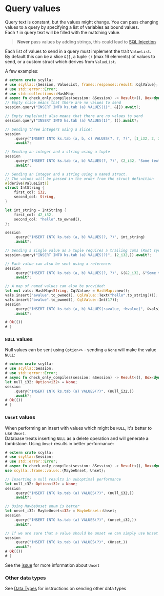 # Query values
Query text is constant, but the values might change.
You can pass changing values to a query by specifying a list of variables as bound values.\
Each `?` in query text will be filled with the matching value. 

> **Never** pass values by adding strings, this could lead to [SQL Injection](https://en.wikipedia.org/wiki/SQL_injection)

Each list of values to send in a query must implement the trait `ValueList`.\
By default this can be a slice `&[]`, a tuple `()` (max 16 elements) of values to send,
or a custom struct which derives from `ValueList`.

A few examples:
```rust
# extern crate scylla;
# use scylla::{Session, ValueList, frame::response::result::CqlValue};
# use std::error::Error;
# use std::collections::HashMap;
# async fn check_only_compiles(session: &Session) -> Result<(), Box<dyn Error>> {
// Empty slice means that there are no values to send
session.query("INSERT INTO ks.tab (a) VALUES(1)", &[]).await?;

// Empty tuple/unit also means that there are no values to send
session.query("INSERT INTO ks.tab (a) VALUES(1)", ()).await?;

// Sending three integers using a slice:
session
    .query("INSERT INTO ks.tab (a, b, c) VALUES(?, ?, ?)", [1_i32, 2, 3].as_ref())
    .await?;

// Sending an integer and a string using a tuple
session
    .query("INSERT INTO ks.tab (a, b) VALUES(?, ?)", (2_i32, "Some text"))
    .await?;

// Sending an integer and a string using a named struct.
// The values will be passed in the order from the struct definition
#[derive(ValueList)]
struct IntString {
    first_col: i32,
    second_col: String,
}

let int_string = IntString {
    first_col: 42_i32,
    second_col: "hello".to_owned(),
};

session
    .query("INSERT INTO ks.tab (a, b) VALUES(?, ?)", int_string)
    .await?;

// Sending a single value as a tuple requires a trailing coma (Rust syntax):
session.query("INSERT INTO ks.tab (a) VALUES(?)", (2_i32,)).await?;

// Each value can also be sent using a reference:
session
    .query("INSERT INTO ks.tab (a, b) VALUES(?, ?)", &(&2_i32, &"Some text"))
    .await?;

// A map of named values can also be provided:
let mut vals: HashMap<String, CqlValue> = HashMap::new();
vals.insert("avalue".to_owned(), CqlValue::Text("hello".to_string()));
vals.insert("bvalue".to_owned(), CqlValue::Int(17));
session
    .query("INSERT INTO ks.tab (a, b) VALUES(:avalue, :bvalue)", &vals)
    .await?;

# Ok(())
# }
```

### `NULL` values
Null values can be sent using `Option<>` - sending a `None` will make the value `NULL`:
```rust
# extern crate scylla;
# use scylla::Session;
# use std::error::Error;
# async fn check_only_compiles(session: &Session) -> Result<(), Box<dyn Error>> {
let null_i32: Option<i32> = None;
session
    .query("INSERT INTO ks.tab (a) VALUES(?)", (null_i32,))
    .await?;
# Ok(())
# }
```

### `Unset` values
When performing an insert with values which might be `NULL`, it's better to use `Unset`.\
Database treats inserting `NULL` as a delete operation and will generate a tombstone.
Using `Unset` results in better performance:

```rust
# extern crate scylla;
# use scylla::Session;
# use std::error::Error;
# async fn check_only_compiles(session: &Session) -> Result<(), Box<dyn Error>> {
use scylla::frame::value::{MaybeUnset, Unset};

// Inserting a null results in suboptimal performance
let null_i32: Option<i32> = None;
session
    .query("INSERT INTO ks.tab (a) VALUES(?)", (null_i32,))
    .await?;

// Using MaybeUnset enum is better
let unset_i32: MaybeUnset<i32> = MaybeUnset::Unset;
session
    .query("INSERT INTO ks.tab (a) VALUES(?)", (unset_i32,))
    .await?;

// If we are sure that a value should be unset we can simply use Unset
session
    .query("INSERT INTO ks.tab (a) VALUES(?)", (Unset,))
    .await?;
# Ok(())
# }
```
See the [issue](https://issues.apache.org/jira/browse/CASSANDRA-7304) for more information about `Unset`

### Other data types
See [Data Types](../data-types/data-types.md) for instructions on sending other data types
